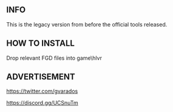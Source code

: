 ## INFO

This is the legacy version from before the official tools released.

## HOW TO INSTALL

Drop relevant FGD files into game\hlvr

## ADVERTISEMENT

https://twitter.com/gvarados

https://discord.gg/UCSnuTm
